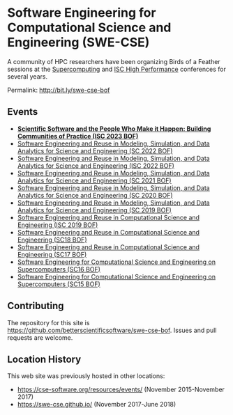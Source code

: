 # Software Engineering for Computational Science and Engineering (SWE-CSE)

A community of HPC researchers have been organizing Birds of a Feather sessions at the [Supercomputing](https://supercomputing.org/) and [ISC High Performance](https://www.isc-hpc.com/) conferences for several years.

Permalink: <http://bit.ly/swe-cse-bof>

## Events

* **[Scientific Software and the People Who Make it Happen: Building Communities of Practice (ISC 2023 BOF)](2023-05-isc23-bof/)**
* [Software Engineering and Reuse in Modeling, Simulation, and Data Analytics for Science and Engineering (SC 2022 BOF)](2022-11-sc22-bof/)
* [Software Engineering and Reuse in Modeling, Simulation, and Data Analytics for Science and Engineering (ISC 2022 BOF)](2022-05-isc22-bof/)
* [Software Engineering and Reuse in Modeling, Simulation, and Data Analytics for Science and Engineering (SC 2021 BOF)](2021-11-sc21-bof/)
* [Software Engineering and Reuse in Modeling, Simulation, and Data Analytics for Science and Engineering (SC 2020 BOF)](2020-11-sc20-bof/)
* [Software Engineering and Reuse in Modeling, Simulation, and Data Analytics for Science and Engineering (SC 2019 BOF)](2019-11-sc19-bof/)
* [Software Engineering and Reuse in Computational Science and Engineering (ISC 2019 BOF)](2019-06-isc19-bof/)
* [Software Engineering and Reuse in Computational Science and Engineering (SC18 BOF)](2018-11-sc18-bof/)
* [Software Engineering and Reuse in Computational Science and Engineering (SC17 BOF)](2017-11-sc17-bof/)
* [Software Engineering for Computational Science and Engineering on Supercomputers (SC16 BOF)](2016-11-sc16-bof)
* [Software Engineering for Computational Science and Engineering on Supercomputers (SC15 BOF)](2015-11-sc15-bof/)

## Contributing

The repository for this site is <https://github.com/betterscientificsoftware/swe-cse-bof>.  Issues and pull requests are welcome.

## Location History

This web site was previously hosted in other locations:
* <https://cse-software.org/resources/events/> (November 2015-November 2017)
* <https://swe-cse.github.io/> (November 2017-June 2018)

